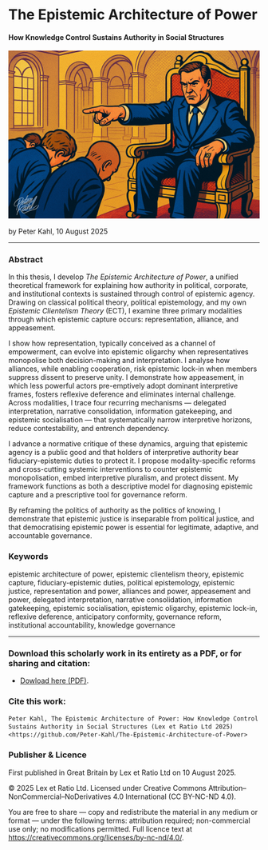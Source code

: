 # The Epistemic Architecture of Power

#### How Knowledge Control Sustains Authority in Social Structures

![alt text](https://github.com/Peter-Kahl/The-Epistemic-Architecture-of-Power/blob/main/power_throne.jpg?raw=true)

by Peter Kahl, 10 August 2025

---

### Abstract

In this thesis, I develop _The Epistemic Architecture of Power_, a unified theoretical framework for explaining how authority in political, corporate, and institutional contexts is sustained through control of epistemic agency. Drawing on classical political theory, political epistemology, and my own _Epistemic Clientelism Theory_ (ECT), I examine three primary modalities through which epistemic capture occurs: representation, alliance, and appeasement.

I show how representation, typically conceived as a channel of empowerment, can evolve into epistemic oligarchy when representatives monopolise both decision-making and interpretation. I analyse how alliances, while enabling cooperation, risk epistemic lock-in when members suppress dissent to preserve unity. I demonstrate how appeasement, in which less powerful actors pre-emptively adopt dominant interpretive frames, fosters reflexive deference and eliminates internal challenge. Across modalities, I trace four recurring mechanisms — delegated interpretation, narrative consolidation, information gatekeeping, and epistemic socialisation — that systematically narrow interpretive horizons, reduce contestability, and entrench dependency.

I advance a normative critique of these dynamics, arguing that epistemic agency is a public good and that holders of interpretive authority bear fiduciary-epistemic duties to protect it. I propose modality-specific reforms and cross-cutting systemic interventions to counter epistemic monopolisation, embed interpretive pluralism, and protect dissent. My framework functions as both a descriptive model for diagnosing epistemic capture and a prescriptive tool for governance reform.

By reframing the politics of authority as the politics of knowing, I demonstrate that epistemic justice is inseparable from political justice, and that democratising epistemic power is essential for legitimate, adaptive, and accountable governance.

### Keywords

epistemic architecture of power, epistemic clientelism theory, epistemic capture, fiduciary-epistemic duties, political epistemology, epistemic justice, representation and power, alliances and power, appeasement and power, delegated interpretation, narrative consolidation, information gatekeeping, epistemic socialisation, epistemic oligarchy, epistemic lock-in, reflexive deference, anticipatory conformity, governance reform, institutional accountability, knowledge governance

---

### Download this scholarly work in its entirety as a PDF, or for sharing and citation:

- [Dowload here (PDF)](https://raw.githubusercontent.com/Peter-Kahl/The-Epistemic-Architecture-of-Power/master/Kahl_P_The_Epistemic_Architecture_of_Power_10_August_2025.pdf).

### Cite this work:

```
Peter Kahl, The Epistemic Architecture of Power: How Knowledge Control Sustains Authority in Social Structures (Lex et Ratio Ltd 2025) <https://github.com/Peter-Kahl/The-Epistemic-Architecture-of-Power>
```

### Publisher & Licence

First published in Great Britain by Lex et Ratio Ltd on 10 August 2025.

© 2025 Lex et Ratio Ltd. Licensed under Creative Commons Attribution–NonCommercial–NoDerivatives 4.0 International (CC BY-NC-ND 4.0).

You are free to share — copy and redistribute the material in any medium or format — under the following terms: attribution required; non-commercial use only; no modifications permitted. Full licence text at <https://creativecommons.org/licenses/by-nc-nd/4.0/>.